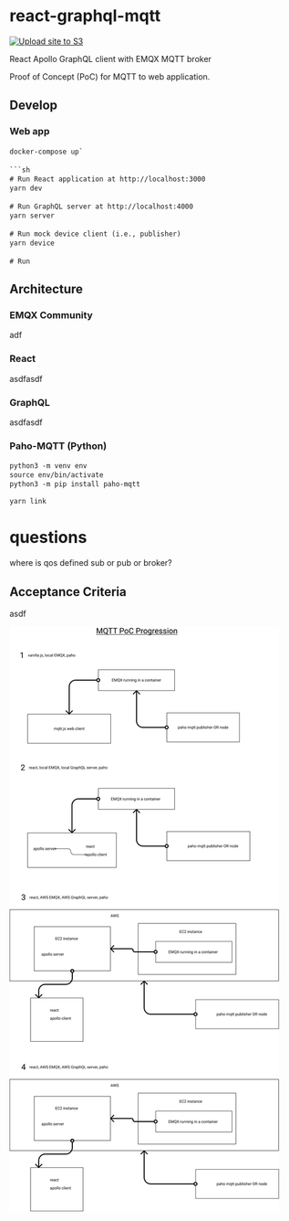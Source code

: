 # react-graphql-mqtt

[![Upload site to S3](https://github.com/anmilleriii/react-graphql-mqtt/actions/workflows/aws.yaml/badge.svg)](https://github.com/anmilleriii/react-graphql-mqtt/actions/workflows/aws.yaml)

React Apollo GraphQL client with EMQX MQTT broker

Proof of Concept (PoC) for MQTT to web application.

## Develop

### Web app


```
docker-compose up`

```sh
# Run React application at http://localhost:3000
yarn dev

# Run GraphQL server at http://localhost:4000
yarn server

# Run mock device client (i.e., publisher)
yarn device

# Run

```

## Architecture

### EMQX Community

adf

### React

asdfasdf

### GraphQL

asdfasdf

### Paho-MQTT (Python)

```
python3 -m venv env
source env/bin/activate
python3 -m pip install paho-mqtt
```

```
yarn link
```

# questions

where is qos defined sub or pub or broker?

## Acceptance Criteria

asdf

![Plan](plan.png)
